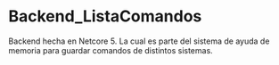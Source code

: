 # Backend_ListaComandos
Backend hecha en Netcore 5. La cual es parte del sistema de ayuda de memoria para guardar comandos de distintos sistemas.
